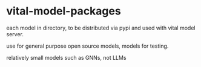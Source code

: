 # vital-model-packages

each model in directory, to be distributed via pypi and used with vital model server.


use for general purpose open source models, models for testing.


relatively small models such as GNNs, not LLMs

